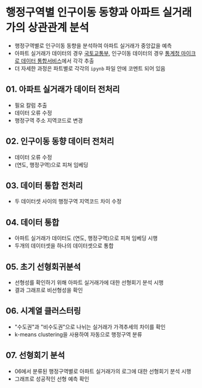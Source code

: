 # 행정구역별 인구이동 동향과 아파트 실거래가의 상관관계 분석
* 행정구역별로 인구이동 동향을 분석하여 아파트 실거래가 중앙값을 예측
* 아파트 실거래가 데이터의 경우 [국토교통부](http://rt.molit.go.kr/), 인구이동 데이터의 경우
  [통계청 마이크로 데이터 통합서비스](https://mdis.kostat.go.kr/index.do/)에서 각각 추출
* 더 자세한 과정은 파트별로 각각의 `ipynb` 파일 안에 코멘트 되어 있음

## 01. 아파트 실거래가 데이터 전처리
* 필요 칼럼 추출
* 데이터 오류 수정
* 행정구역 주소 지역코드로 변경

## 02. 인구이동 동향 데이터 전처리
* 데이터 오류 수정
* (연도, 행정구역)으로 피쳐 임베딩
 
## 03. 데이터 통합 전처리
* 두 데이터셋 사이의 행정구역 지역코드 차이 수정

## 04. 데이터 통합
* 아파트 실거래가 데이터도 (연도, 행정구역)으로 피쳐 임베딩 시행
* 두개의 데이터셋을 하나의 데이터셋으로 통합

## 05. 초기 선형회귀분석
* 선형성를 확인하기 위해 아파트 실거래가에 대한 선형회기 분석 시행
* 결과 그래프로 비선형성을 확인

## 06. 시계열 클러스터링
* "수도권"과 "비수도권"으로 나뉘는 실거래가 가격추세의 차이를 확인
* k-means clustering을 사용하여 자동으로 행정구역 분류

## 07. 선형회기 분석
* 06에서 분류된 행정구역별로 아파트 실거래가의 로그에 대한 선형회기 분석 시행
* 그래프로 성공적인 선형 예측 확인

